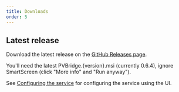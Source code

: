 ```yaml
---
title: Downloads
order: 5
---
```

## Latest release
Download the latest release on the [GitHub Releases page](https://github.com/CodeCasterNL/PVBridge/releases).

You'll need the latest PVBridge.{version}.msi (currently 0.6.4), ignore SmartScreen (click "More info" and "Run anyway").

See [Configuring the service](./configuration.md) for configuring the service using the UI.
